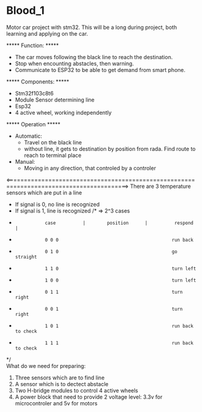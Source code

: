 # Blood_1
Motor car project with stm32. This will be a long during project, both learning and applying on the car.

***** Function: *****
- The car moves following the black line to reach the destination.
- Stop when encounting abstacles, then warning.
- Communicate to ESP32 to be able to get demand from smart phone.

***** Components: *****
- Stm32f103c8t6
- Module Sensor determining line
- Esp32
- 4 active wheel, working independently

***** Operation *****
- Automatic:
  + Travel on the black line
  + without line, it gets to destination by position from rada. Find route to reach to terminal place
- Manual:
  + Moving in any direction, that controled by a controler

<=========================================================================================>
There are 3 temperature sensors which are put in a line
- If signal is 0, no line is recognized
- If signal is 1, line is recognized
/*
=> 2^3 cases
-                case          |        position      |          respond          |
-                0 0 0                                          run back
-                0 1 0                                          go straight
-                1 1 0                                          turn left
-                1 0 0                                          turn left
-                0 1 1                                          turn right
-                0 0 1                                          turn right             
-                1 0 1                                          run back to check 
-                1 1 1                                          run back to check
 */  
What do we need for preparing:
1. Three sensors which are to find line
2. A sensor which is to dectect abstacle
3. Two H-bridge modules to control 4 active wheels
4. A power block that need to provide 2 voltage level: 3.3v for microcontroler and 5v for motors
